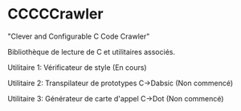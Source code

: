 # CCCCCrawler

"Clever and Configurable C Code Crawler"

Bibliothèque de lecture de C et utilitaires associés.

Utilitaire 1: Vérificateur de style (En cours)

Utilitaire 2: Transpilateur de prototypes C->Dabsic (Non commencé)

Utilitaire 3: Générateur de carte d'appel C->Dot (Non commencé)
